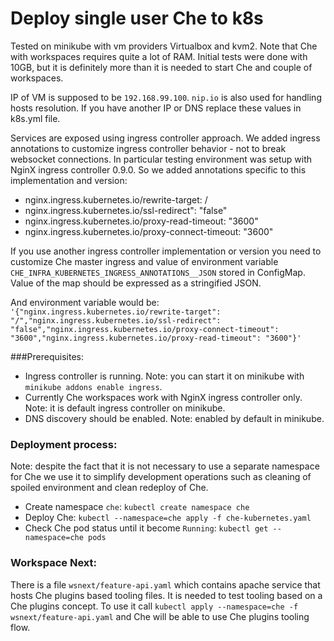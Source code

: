 # Deploy single user Che to k8s
Tested on minikube with vm providers Virtualbox and kvm2. Note that Che with workspaces requires quite a lot
of RAM. Initial tests were done with 10GB, but it is definitely more than it is needed to start Che
and couple of workspaces.

IP of VM is supposed to be `192.168.99.100`. `nip.io` is also used for handling hosts resolution.
If you have another IP or DNS replace these values in k8s.yml file.

Services are exposed using ingress controller approach.
We added ingress annotations to customize ingress controller behavior -
not to break websocket connections.
In particular testing environment was setup with NginX ingress controller 0.9.0.
So we added annotations specific to this implementation and version:
- nginx.ingress.kubernetes.io/rewrite-target: /
- nginx.ingress.kubernetes.io/ssl-redirect": "false"
- nginx.ingress.kubernetes.io/proxy-read-timeout: "3600"
- nginx.ingress.kubernetes.io/proxy-connect-timeout: "3600"

If you use another ingress controller implementation or version you need to customize
Che master ingress and value of environment variable `CHE_INFRA_KUBERNETES_INGRESS_ANNOTATIONS__JSON` stored in ConfigMap.
Value of the map should be expressed as a stringified JSON.

And environment variable would be: `'{"nginx.ingress.kubernetes.io/rewrite-target": "/","nginx.ingress.kubernetes.io/ssl-redirect": "false","nginx.ingress.kubernetes.io/proxy-connect-timeout": "3600","nginx.ingress.kubernetes.io/proxy-read-timeout": "3600"}'`

###Prerequisites:
- Ingress controller is running. Note: you can start it on minikube with `minikube addons enable ingress`.
- Currently Che workspaces work with NginX ingress controller only. Note: it is default ingress controller on minikube.
- DNS discovery should be enabled. Note: enabled by default in minikube.
### Deployment process:
Note: despite the fact that it is not necessary to use a separate namespace for Che
we use it to simplify development operations such as cleaning of spoiled environment
and clean redeploy of Che.
- Create namespace `che`: `kubectl create namespace che`
- Deploy Che: `kubectl --namespace=che apply -f che-kubernetes.yaml`
- Check Che pod status until it become `Running`: `kubectl get --namespace=che pods`

### Workspace Next:
There is a file `wsnext/feature-api.yaml` which contains apache service that hosts Che plugins based tooling files. It is needed to test tooling based on a Che plugins concept.
To use it call `kubectl apply --namespace=che -f wsnext/feature-api.yaml` and Che will be able to use Che plugins tooling flow.
